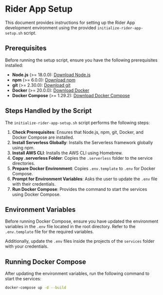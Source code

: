 # Rider App Setup

This document provides instructions for setting up the Rider App development environment using the provided `initialize-rider-app-setup.sh` script.

## Prerequisites

Before running the setup script, ensure you have the following prerequisites installed:

- **Node.js** (>= 18.0.0): [Download Node.js](https://nodejs.org/en/download/)
- **npm** (>= 6.0.0): [Download npm](https://nodejs.org/en/download/)
- **git** (>= 2.30.0): [Download git](https://git-scm.com/downloads)
- **Docker** (>= 20.0.0): [Download Docker](https://docs.docker.com/get-docker/)
- **Docker Compose** (>= 1.29.2): [Download Docker Compose](https://docs.docker.com/compose/install/)

## Steps Handled by the Script

The `initialize-rider-app-setup.sh` script performs the following steps:

1. **Check Prerequisites**: Ensures that Node.js, npm, git, Docker, and Docker Compose are installed.
2. **Install Serverless Globally**: Installs the Serverless framework globally using npm.
3. **Install AWS CLI**: Installs the AWS CLI using Homebrew.
4. **Copy .serverless Folder**: Copies the `.serverless` folder to the service directories.
5. **Prepare Docker Environment**: Copies `.env.template` to `.env` for Docker Compose.
6. **Prompt for Environment Variables**: Asks the user to update the `.env` file with their credentials.
7. **Run Docker Compose**: Provides the command to start the services using Docker Compose.

## Environment Variables

Before running Docker Compose, ensure you have updated the environment variables in the `.env` file located in the root directory. Refer to the `.env.template` file for the required variables.

Additionally, update the `.env` files inside the projects of the `services` folder with your credentials.

## Running Docker Compose

After updating the environment variables, run the following command to start the services:

```sh
docker-compose up -d --build
```
